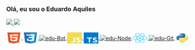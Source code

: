 ### Olá, eu sou o Eduardo Aquiles

<div align="left">
  <a href="https://github.com/eduardodev001">
  <img height="180em" src="https://github-readme-stats.vercel.app/api?username=eduardodev001&show_icons=true&theme=merko&include_all_commits=true&count_private=true"/>
  <img height="180em" src="https://github-readme-stats.vercel.app/api/top-langs/?username=eduardodev001&layout=compact&langs_count=7&theme=merko"/>
</div>
<div style="display: inline_block"><br>
<img align="center" alt="edu-HTML" height="30" width="40" src="https://raw.githubusercontent.com/devicons/devicon/master/icons/html5/html5-original.svg">
<img align="center" alt="edu-CSS" height="30" width="40" src="https://raw.githubusercontent.com/devicons/devicon/master/icons/css3/css3-original.svg">
  <img align="center" alt="edu-Bot" height="37" width="40" src="https://cdn.jsdelivr.net/gh/devicons/devicon/icons/bootstrap/bootstrap-original.svg" />
  <img align="center" alt="edu-Js" height="30" width="40" src="https://raw.githubusercontent.com/devicons/devicon/master/icons/javascript/javascript-plain.svg">
  <img align="center" alt="edu-Ts" height="30" width="40" src="https://raw.githubusercontent.com/devicons/devicon/master/icons/typescript/typescript-plain.svg">
  <img align="center" alt="edu-Node" height="34" width="40" src="https://cdn.jsdelivr.net/gh/devicons/devicon/icons/nodejs/nodejs-original.svg"/>
  <img align="center" alt="edu-React" height="30" width="40" src="https://raw.githubusercontent.com/devicons/devicon/master/icons/react/react-original.svg">
    <img align="center" alt="edu-Git" height="32" width="40" src="https://cdn.jsdelivr.net/gh/devicons/devicon/icons/git/git-plain.svg">
  <img align="center" alt="edu-Python" height="30" width="40" src="https://raw.githubusercontent.com/devicons/devicon/master/icons/python/python-original.svg">
</div>
